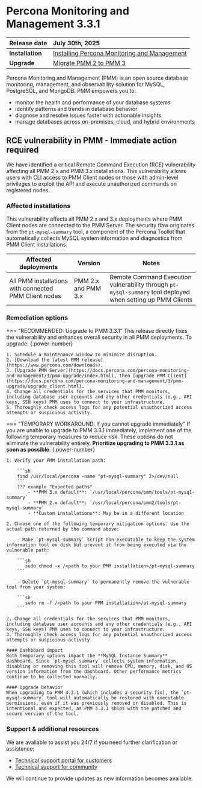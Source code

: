 # Percona Monitoring and Management 3.3.1

| **Release date** | July 30th, 2025                                                                                  |
| ----------------- | :---------------------------------------------------------------------------------------------- |
| **Installation** | [Installing Percona Monitoring and Management](../quickstart/quickstart.md) |
| **Upgrade**| [Migrate PMM 2 to PMM 3](../pmm-upgrade/migrating_from_pmm_2.md) |

Percona Monitoring and Management (PMM) is an open source database monitoring, management, and observability solution for MySQL, PostgreSQL, and MongoDB. PMM empowers you to: 

- monitor the health and performance of your database systems
- identify patterns and trends in database behavior
- diagnose and resolve issues faster with actionable insights
- manage databases across on-premises, cloud, and hybrid environments

## RCE vulnerability in PMM - Immediate action required
We have identified a critical Remote Command Execution (RCE) vulnerability affecting all PMM 2.x and PMM 3.x installations. This vulnerability allows users with CLI access to PMM Client nodes or those with admin-level privileges to exploit the API and execute unauthorized commands on registered nodes.

### Affected installations
This vulnerability affects all PMM 2.x and 3.x deployments where PMM Client nodes are connected to the PMM Server. The security flaw originates from the `pt-mysql-summary` tool, a component of the Percona Toolkit that automatically collects MySQL system information and diagnostics from PMM Client installations.

| **Affected deployments** | **Version** | **Notes** |
|---------------------------|-------------|-----------|
| All PMM installations with connected PMM Client nodes | PMM 2.x and PMM 3.x | Remote Command Execution vulnerability through `pt-mysql-summary` tool deployed when setting up PMM Clients |

### Remediation options
=== "RECOMMENDED: Upgrade to PMM 3.3.1"
    This release directly fixes the vulnerability and enhances overall security in all PMM deployments. To upgrade:
    {.power-number}

    1. Schedule a maintenance window to minimize disruption.
    2. [Download the latest PMM release](https://www.percona.com/downloads).
    3. [Upgrade PMM Server](https://docs.percona.com/percona-monitoring-and-management/3/pmm-upgrade/index.html), then [upgrade PMM Client](https://docs.percona.com/percona-monitoring-and-management/3/pmm-upgrade/upgrade_client.html).
    4. Change all credentials for the services that PMM monitors, including database user accounts and any other credentials (e.g., API keys, SSH keys) PMM uses to connect to your infrastructure.
    5. Thoroughly check access logs for any potential unauthorized access attempts or suspicious activity.

=== "TEMPORARY WORKAROUND: If you cannot upgrade immediately"
    If you are unable to upgrade to PMM 3.3.1 immediately, implement one of the following temporary measures to reduce risk. These options do not eliminate the vulnerability entirely. **Prioritize upgrading to PMM 3.3.1 as soon as possible**.
    {.power-number}

    1. Verify your PMM installation path:
    
        ```sh
        find /usr/local/percona -name "pt-mysql-summary" 2>/dev/null
        ```
        ??? example "Expected paths"
            - **PMM 3.x default**: `/usr/local/percona/pmm/tools/pt-mysql-summary`
            - **PMM 2.x default**: `/usr/local/percona/pmm2/tools/pt-mysql-summary`
            - **Custom installations**: May be in a different location
    
    2. Choose one of the following temporary mitigation options. Use the actual path returned by the command above:

        - Make `pt-mysql-summary` script non-executable to keep the system information tool on disk but prevent it from being executed via the vulnerable path:

        ```sh
           sudo chmod -x /<path to your PMM installation>/pt-mysql-summary
        ```

        - Delete `pt-mysql-summary` to permanently remove the vulnerable tool from your system:

        ```sh
           sudo rm -f /<path to your PMM installation>/pt-mysql-summary
        ```

    2. Change all credentials for the services that PMM monitors, including database user accounts and any other credentials (e.g., API keys, SSH keys) PMM uses to connect to your infrastructure.
    3. Thoroughly check access logs for any potential unauthorized access attempts or suspicious activity.

    #### Dashboard impact
    Both temporary options impact the **MySQL Instance Summary** dashboard. Since `pt-mysql-summary` collects system information, disabling or removing this tool will remove CPU, memory, disk, and OS version information from the dashboard. Other performance metrics continue to be collected normally.
    
    #### Upgrade behavior
    When upgrading to PMM 3.3.1 (which includes a security fix), the `pt-mysql-summary` tool will automatically be restored with executable permissions, even if it was previously removed or disabled. This is intentional and expected, as PMM 3.3.1 ships with the patched and secure version of the tool.

### Support & additional resources
We are available to assist you 24/7 if you need further clarification or assistance: 

- [Technical support portal for customers](https://percona.service-now.com/percona?id=percona_login)
- [Technical support for community](https://forums.percona.com/c/percona-monitoring-and-management-pmm)

We will continue to provide updates as new information becomes available.